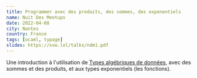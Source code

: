 ```yaml
---
title: Programmer avec des produits, des sommes, des exponentiels
name: Nuit Des Meetups
date: 2022-04-08
city: Nantes
country: France
tags: [ocaml, typage]
slides: https://xvw.lol/talks/ndm1.pdf
---
```


Une introduction à l'utilisation de [Types algébriques de
données](https://en.wikipedia.org/wiki/Algebraic_data_type), avec des
sommes et des produits, et aux types exponentiels (les fonctions).
